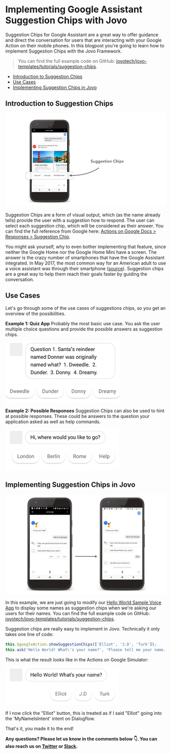 # Implementing Google Assistant Suggestion Chips with Jovo

Suggestion Chips for Google Assistant are a great way to offer guidance and direct the conversation for users that are interacting with your Google Action on their mobile phones. In this blogpost you're going to learn how to implement Suggestion Chips with the Jovo Framework.

> You can find the full example code on GitHub: [jovotech/jovo-templates/tutorials/suggestion-chips](https://github.com/jovotech/jovo-templates/tree/master/tutorials/suggestion-chips).

- [Introduction to Suggestion Chips](#introduction-to-suggestion-chips)
- [Use Cases](#use-cases)
- [Implementing Suggestion Chips in Jovo](#implementing-suggestion-chips-in-jovo)

## Introduction to Suggestion Chips

![](./img/suggestion-chips-actions-on-google.jpg)

Suggestion Chips are a form of visual output, which (as the name already tells) provide the user with a suggestion how to respond. The user can select each suggestion chip, which will be considered as their answer. You can find the full reference from Google here: [Actions on Google Docs > Responses > Suggestion Chip](https://developers.google.com/actions/assistant/responses#suggestion_chip).

You might ask yourself, why to even bother implementing that feature, since neither the Google Home nor the Google Home Mini have a screen. The answer is the crazy number of smartphones that have the Google Assistant integrated. In May 2017, the most common way for an American adult to use a voice assistant was through their smartphone ([source](http://www.pewresearch.org/fact-tank/2017/12/12/nearly-half-of-americans-use-digital-voice-assistants-mostly-on-their-smartphones/)). Suggestion chips are a great way to help them reach their goals faster by guiding the conversation.

## Use Cases

Let's go through some of the use cases of suggestions chips, so you get an overview of the possibilities.

**Example 1: Quiz App** Probably the most basic use case. You ask the user multiple choice questions and provide the possible answers as suggestion chips.

![](./img/chip_03-1.png)

**Example 2: Possible Responses** Suggestion Chips can also be used to hint at possible responses. These could be answers to the question your application asked as well as help commands. 

![](./img/chip_02-1.png)

## Implementing Suggestion Chips in Jovo

![](./img/suggestion-chips-jovo-1024x630.jpg)

In this example, we are just going to modify our [Hello World Sample Voice App](https://github.com/jovotech/jovo-sample-voice-app-nodejs) to display some names as suggestion chips when we're asking our users for their names. You can find the full example code on GitHub: [jovotech/jovo-templates/tutorials/suggestion-chips](https://github.com/jovotech/jovo-templates/tree/master/tutorials/suggestion-chips).

Suggestion chips are really easy to implement in Jovo. Technically it only takes one line of code:

```javascript
this.$googleAction.showSuggestionChips(['Elliot', 'J.D', 'Turk']);
this.ask('Hello World! What\'s your name?', 'Please tell me your name.');
```

This is what the result looks like in the Actions on Google Simulator:

![](./img/chip_01-1.png)

If I now click the "Elliot" button, this is treated as if I said "Elliot" going into the 'MyNameIsIntent' intent on Dialogflow.

That's it, you made it to the end!

**Any questions? Please let us know in the comments below 👇. You can also reach us on [Twitter](https://twitter.com/jovotech) or [Slack](https://www.jovo.tech/slack).**

<!--[metadata]: { "description": "Learn how to add suggestion chips to your Google Action", "author": "kaan-kilic", "tags": "Google Assistant", "og-image": "https://www.jovo.tech/blog/wp-content/uploads/2018/04/suggestion-chips.jpg" }-->
